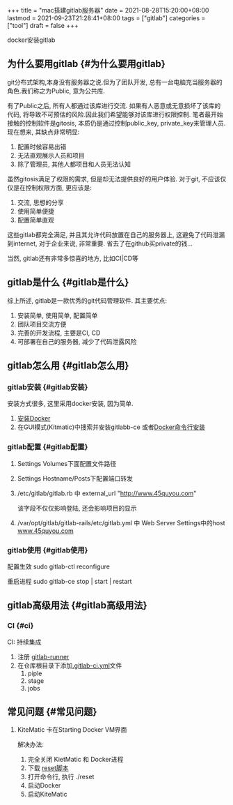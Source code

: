 +++
title = "mac搭建gitlab服务器"
date = 2021-08-28T15:20:00+08:00
lastmod = 2021-09-23T21:28:41+08:00
tags = ["gitlab"]
categories = ["tool"]
draft = false
+++

docker安装gitlab

<!--more-->


## 为什么要用gitlab {#为什么要用gitlab}

git分布式架构,本身没有服务器之说.但为了团队开发, 总有一台电脑充当服务器的角色.我们称之为Public, 意为公共库.

有了Public之后, 所有人都通过该库进行交流. 如果有人恶意或无意损坏了该库的代码, 将导致不可预估的风险.因此我们希望能够对该库进行权限控制.
笔者最开始接触的控制软件是gitosis, 本质仍是通过控制public\_key, private\_key来管理人员.现在想来, 其缺点非常明显:

1.  配置时候容易出错
2.  无法直观展示人员和项目
3.  除了管理员, 其他人都项目和人员无法认知

虽然gitosis满足了权限的需求, 但是却无法提供良好的用户体验. 对于git, 不应该仅仅是在控制权限方面, 更应该是:

1.  交流, 思想的分享
2.  使用简单便捷
3.  配置简单直观

这些gitlab都完全满足, 并且其允许代码放置在自己的服务器上, 这避免了代码泄漏到internet, 对于企业来说, 非常重要. 省去了在github买private的钱...

当然, gitlab还有非常多惊喜的地方, 比如CI|CD等


## gitlab是什么 {#gitlab是什么}

综上所述, gitlab是一款优秀的git代码管理软件. 其主要优点:

1.  安装简单, 使用简单, 配置简单
2.  团队项目交流方便
3.  完善的开发流程, 主要是CI, CD
4.  可部署在自己的服务器, 减少了代码泄露风险


## gitlab怎么用 {#gitlab怎么用}


### gitlab安装 {#gitlab安装}

安装方式很多, 这里采用docker安装, 因为简单.

1.  [安装Docker](https://www.docker.com/products/docker-toolbox)
2.  在GUI模式(Kitmatic)中搜索并安装gitlabb-ce
    或者[Docker命令行安装](http://www.cnblogs.com/int32bit/p/5310382.html)


### gitlab配置 {#gitlab配置}

1.  Settings Volumes下面配置文件路径
2.  Settings Hostname/Posts下配置端口转发
3.  /etc/gitlab/gitlab.rb 中 external\_url "<http://www.45quyou.com>"

    该字段不仅仅影响登陆, 还会影响项目的显示
4.  /var/opt/gitlab/gitlab-rails/etc/gitlab.yml 中 Web Server Settings中的host www.45quyou.com


### gitlab使用 {#gitlab使用}

配置生效 sudo gitlab-ctl reconfigure

重启进程 sudo gitlab-ce stop | start | restart


## gitlab高级用法 {#gitlab高级用法}


### CI {#ci}

CI: 持续集成

1.  注册 [gitlab-runner](https://docs.gitlab.com/runner/install/)
2.  在仓库根目录下添加[.gitlab-ci.yml](https://docs.gitlab.com/ee/ci/quick%5Fstart/README.html)文件
    1.  piple
    2.  stage
    3.  jobs


## 常见问题 {#常见问题}

1.  KiteMatic 卡在Starting Docker VM界面

    解决办法:

    1.  完全关闭 KietMatic 和 Docker进程
    2.  下载 [reset脚本](gitlab/reset)
    3.  打开命令行, 执行 ./reset
    4.  启动Docker
    5.  启动KiteMatic